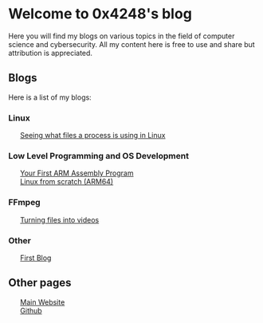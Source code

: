 # Welcome to 0x4248's blog

Here you will find my blogs on various topics in the field of computer science and cybersecurity. All my content here is free to use and share but attribution is appreciated.

## Blogs

Here is a list of my blogs:


### Linux
<ul style="list-style-type: none;">
    <li><a href="SeeingWhatFilesAProcessIsUsing"><i class="bi bi-file-earmark"></i> Seeing what files a process is using in Linux</a>
</ul>

### Low Level Programming and OS Development
<ul style="list-style-type: none;">
    <li><a href="YourFirstARMAssemblyProgram"><i class="bi bi-file-earmark"></i> Your First ARM Assembly Program</a>
    <li><a href="LFS"><i class="bi bi-file-earmark"></i> Linux from scratch (ARM64)</a>
</ul>

### FFmpeg
<ul style="list-style-type: none;">
    <li><a href="TurningFilesToVideos"><i class="bi bi-file-earmark"></i> Turning files into videos</a>
</ul>

### Other
<ul style="list-style-type: none;">
    <li><a href="FirstBlog"><i class="bi bi-file-earmark"></i> First Blog</a>
</ul>

## Other pages

<ul style="list-style-type: none;">
    <li><a href="/"><i class="bi bi-house-door-fill"></i> Main Website</a>
    <li><a href="https://www.github.com/0x4248"><i class="bi bi-github"></i> Github</a>
</ul>